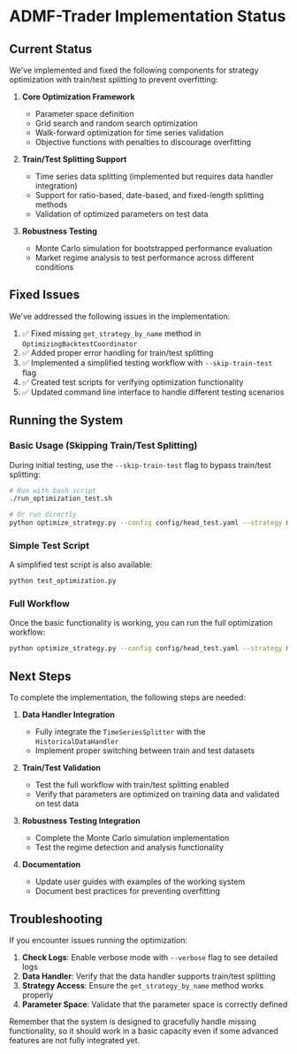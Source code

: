 # ADMF-Trader Implementation Status

## Current Status

We've implemented and fixed the following components for strategy optimization with train/test splitting to prevent overfitting:

1. **Core Optimization Framework**
   - Parameter space definition
   - Grid search and random search optimization
   - Walk-forward optimization for time series validation
   - Objective functions with penalties to discourage overfitting

2. **Train/Test Splitting Support**
   - Time series data splitting (implemented but requires data handler integration)
   - Support for ratio-based, date-based, and fixed-length splitting methods
   - Validation of optimized parameters on test data

3. **Robustness Testing**
   - Monte Carlo simulation for bootstrapped performance evaluation
   - Market regime analysis to test performance across different conditions

## Fixed Issues

We've addressed the following issues in the implementation:

1. ✅ Fixed missing `get_strategy_by_name` method in `OptimizingBacktestCoordinator`
2. ✅ Added proper error handling for train/test splitting
3. ✅ Implemented a simplified testing workflow with `--skip-train-test` flag
4. ✅ Created test scripts for verifying optimization functionality
5. ✅ Updated command line interface to handle different testing scenarios

## Running the System

### Basic Usage (Skipping Train/Test Splitting)

During initial testing, use the `--skip-train-test` flag to bypass train/test splitting:

```bash
# Run with bash script
./run_optimization_test.sh

# Or run directly
python optimize_strategy.py --config config/head_test.yaml --strategy ma_crossover --param-file config/parameter_spaces/ma_crossover_params.yaml --skip-train-test --verbose
```

### Simple Test Script

A simplified test script is also available:

```bash
python test_optimization.py
```

### Full Workflow

Once the basic functionality is working, you can run the full optimization workflow:

```bash
python optimize_strategy.py --config config/head_test.yaml --strategy ma_crossover --param-file config/parameter_spaces/ma_crossover_params.yaml --method grid --train-test-split 0.7
```

## Next Steps

To complete the implementation, the following steps are needed:

1. **Data Handler Integration**
   - Fully integrate the `TimeSeriesSplitter` with the `HistoricalDataHandler`
   - Implement proper switching between train and test datasets

2. **Train/Test Validation**
   - Test the full workflow with train/test splitting enabled
   - Verify that parameters are optimized on training data and validated on test data

3. **Robustness Testing Integration**
   - Complete the Monte Carlo simulation implementation
   - Test the regime detection and analysis functionality

4. **Documentation**
   - Update user guides with examples of the working system
   - Document best practices for preventing overfitting

## Troubleshooting

If you encounter issues running the optimization:

1. **Check Logs**: Enable verbose mode with `--verbose` flag to see detailed logs
2. **Data Handler**: Verify that the data handler supports train/test splitting
3. **Strategy Access**: Ensure the `get_strategy_by_name` method works properly
4. **Parameter Space**: Validate that the parameter space is correctly defined

Remember that the system is designed to gracefully handle missing functionality, so it should work in a basic capacity even if some advanced features are not fully integrated yet.

